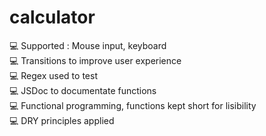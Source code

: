 ﻿# calculator
💻 Supported : Mouse input, keyboard</br>
💻 Transitions to improve user experience</br>
💻 Regex used to test</br>
💻 JSDoc to documentate functions</br>
💻 Functional programming, functions kept short for lisibility</br>
💻 DRY principles applied </br>

